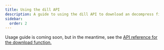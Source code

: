 ```yaml
---
title: Using the dill API
description: A guide to using the dill API to download an decompress files.
sidebar:
  order: 2
---
```


Usage guide is coming soon, but in the meantime, see the [API reference for the download function.](/api/functions/download/)
